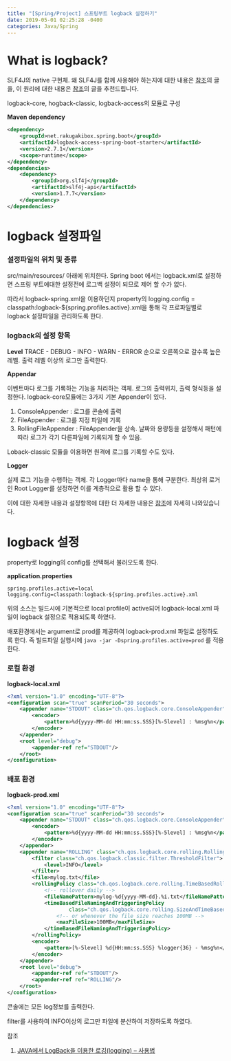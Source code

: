 ```yaml
---
title: "[Spring/Project] 스프링부트 logback 설정하기"
date: 2019-05-01 02:25:28 -0400
categories: Java/Spring
---
```




# What is logback?

SLF4J의 native 구현체. 왜 SLF4J를 함께 사용해야 하는지에 대한 내용은 [참조](<https://inyl.github.io/programming/2017/05/05/slf4j.html>)의 글을, 이 원리에 대한 내용은 [참조](<https://gmlwjd9405.github.io/2019/01/04/logging-with-slf4j.html>)의 글을 추천드립니다.

logback-core, hogback-classic, logback-access의 모듈로 구성 



**Maven dependency**

```xml
<dependency>
    <groupId>net.rakugakibox.spring.boot</groupId>
    <artifactId>logback-access-spring-boot-starter</artifactId>
    <version>2.7.1</version>
    <scope>runtime</scope>
</dependency>
<dependencies>
    <dependency>
        <groupId>org.slf4j</groupId>
        <artifactId>slf4j-api</artifactId>
        <version>1.7.7</version>
    </dependency>
</dependencies>
```

 

# logback 설정파일

### 설정파일의 위치 및 종류

src/main/resources/ 아래에 위치한다.  Spring boot 에서는 logback.xml로 설정하면 스프링 부트에대한 설정전에 로그백 설정이 되므로 제어 할 수가 없다. 

따라서 logback-spring.xml을 이용하던지 property의 logging.config = classpath:logback-${spring.profiles.active}.xml을 통해 각 프로파일별로 logback 설정파일을 관리하도록 한다.


### logback의 설정 항목

**Level**
TRACE - DEBUG - INFO - WARN - ERROR 순으로 오른쪽으로 갈수록 높은레벨.
출력 레벨 이상의 로그만 출력한다.

**Appendar**

이벤트마다 로그를 기록하는 기능을 처리하는 객체. 로그의 출력위치, 출력 형식등을 설정한다. logback-core모듈에는 3가지 기본 Appender이 있다.

1. ConsoleAppender : 로그를 콘솔에 출력
2. FileAppender : 로그를 지정 파일에 기록
3. RollingFileAppender : FileAppender을 상속. 날짜와 용량등을 설정해서 패턴에 따라 로그가 각기 다른파일에 기록되게 할 수 있음.

Loback-classic 모듈을 이용하면 원격에 로그를 기록할 수도 있다.

**Logger**

실제 로그 기능을 수행하는 객체. 각 Logger마다 name을 통해 구분한다. 최상위 로거인 Root Logger를 설정하면 이를 계층적으로 활용 할 수 있다.

이에 대한 자세한 내용과 설정항목에 대한 더 자세한 내용은 [참조](<https://thinkwarelab.wordpress.com/2016/11/18/java%EC%97%90%EC%84%9C-logback%EC%9D%84-%EC%9D%B4%EC%9A%A9%ED%95%9C-%EB%A1%9C%EA%B9%85logging-%EC%82%AC%EC%9A%A9%EB%B2%95/>)에 자세히 나와있습니다.



# logback 설정

property로 logging의 config를 선택해서 불러오도록 한다. 



 **application.properties**

```properties
spring.profiles.active=local
logging.config=classpath:logback-${spring.profiles.active}.xml
```

위의 소스는 빌드시에 기본적으로 local profile이 active되어 logback-local.xml 파일이 logback 설정으로 적용되도록 하였다.

배포환경에서는 argument로 prod를 제공하여 logback-prod.xml 파일로 설정하도록 한다. 즉 빌드파일 실행시에 `java -jar -Dspring.profiles.active=prod` 를 적용한다.



### 로컬 환경

**logback-local.xml**

```xml
<?xml version="1.0" encoding="UTF-8"?>
<configuration scan="true" scanPeriod="30 seconds">
    <appender name="STDOUT" class="ch.qos.logback.core.ConsoleAppender">
        <encoder>
            <pattern>%d{yyyy-MM-dd HH:mm:ss.SSS}[%-5level] : %msg%n</pattern>
        </encoder>
    </appender>
    <root level="debug">
        <appender-ref ref="STDOUT"/>
    </root>
</configuration>
```

 

### 배포 환경

**logback-prod.xml**

```xml
<?xml version="1.0" encoding="UTF-8"?>
<configuration scan="true" scanPeriod="30 seconds">
    <appender name="STDOUT" class="ch.qos.logback.core.ConsoleAppender">
        <encoder>
            <pattern>%d{yyyy-MM-dd HH:mm:ss.SSS}[%-5level] : %msg%n</pattern>
        </encoder>
    </appender>
    <appender name="ROLLING" class="ch.qos.logback.core.rolling.RollingFileAppender">
        <filter class="ch.qos.logback.classic.filter.ThresholdFilter">
            <level>INFO</level>
        </filter>
        <file>mylog.txt</file>
        <rollingPolicy class="ch.qos.logback.core.rolling.TimeBasedRollingPolicy">
            <!-- rollover daily -->
            <fileNamePattern>mylog-%d{yyyy-MM-dd}.%i.txt</fileNamePattern>
            <timeBasedFileNamingAndTriggeringPolicy
                    class="ch.qos.logback.core.rolling.SizeAndTimeBasedFNATP">
                <!-- or whenever the file size reaches 100MB -->
                <maxFileSize>100MB</maxFileSize>
            </timeBasedFileNamingAndTriggeringPolicy>
        </rollingPolicy>
        <encoder>
            <pattern>[%-5level] %d{HH:mm:ss.SSS} %logger{36} - %msg%n</pattern>
        </encoder>
    </appender>
    <root level="debug">
        <appender-ref ref="STDOUT"/>
        <appender-ref ref="ROLLING"/>
    </root>
</configuration>
```

콘솔에는 모든 log정보를 출력한다.

filter를 사용하여 INFO이상의 로그만 파일에 분산하여 저장하도록 하였다.



참조

1. [JAVA에서 LogBack을 이용한 로깅(logging) – 사용법](<https://thinkwarelab.wordpress.com/2016/11/18/java%EC%97%90%EC%84%9C-logback%EC%9D%84-%EC%9D%B4%EC%9A%A9%ED%95%9C-%EB%A1%9C%EA%B9%85logging-%EC%82%AC%EC%9A%A9%EB%B2%95/>)